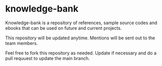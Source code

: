 # knowledge-bank
Knowledge-bank is a repository of references, sample source codes and ebooks that can be used on future and current projects.

This repository will be updated anytime. Mentions will be sent out to the team members.

Feel free to fork this repository as needed. Update if necessary and do a pull requuest to update the main branch.
